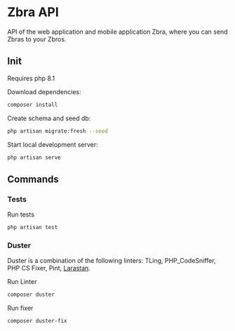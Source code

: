 # Zbra API

API of the web application and mobile application Zbra, where you can send Zbras to your Zbros.

## Init

Requires php 8.1

Download dependencies:
```bash
composer install
```

Create schema and seed db:
```bash
php artisan migrate:fresh --seed
```

Start local development server:
```bash
php artisan serve
```

## Commands

### Tests
Run tests
```bash
php artisan test
```

### Duster

Duster is a combination of the following linters: TLing, PHP_CodeSniffer, PHP CS Fixer, Pint, [Larastan](https://laravel-news.com/running-phpstan-on-max-with-laravel).

Run Linter
```bash
composer duster
```

Run fixer
```bash
composer duster-fix
```